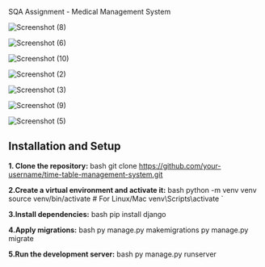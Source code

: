SQA Assignment - Medical Management System

![Screenshot (8)](https://github.com/user-attachments/assets/8f863b87-b4ba-4525-b8e6-f32accb9e684)

![Screenshot (6)](https://github.com/user-attachments/assets/e2f3b299-4f8b-4d8a-aebf-343299a165a1)

![Screenshot (10)](https://github.com/user-attachments/assets/0067952f-b74c-4a95-aa29-f8b8d22923bc)

![Screenshot (2)](https://github.com/user-attachments/assets/dd78a3c3-e9c9-4be7-829d-6e2f66d5fb75)

![Screenshot (3)](https://github.com/user-attachments/assets/66390f6f-4311-4b64-9fd1-b2871daada01)

![Screenshot (9)](https://github.com/user-attachments/assets/14e26131-9db4-48d0-9a4e-bed2715b4674)

![Screenshot (5)](https://github.com/user-attachments/assets/9b5fdbb6-ebfc-4117-8f96-a521ccf76c8d)

   ## Installation and Setup

**1. Clone the repository:**
   bash
   git clone https://github.com/your-username/time-table-management-system.git
   
**2.Create a virtual environment and activate it:**
 bash
 python -m venv venv
 source venv/bin/activate  # For Linux/Mac
 venv\Scripts\activate
 `

**3.Install dependencies:**
 bash
 pip install django
 

**4.Apply migrations:**
 bash
 py manage.py makemigrations
 py manage.py migrate
 
**5.Run the development server:**
 bash
 py manage.py runserver
 ```
